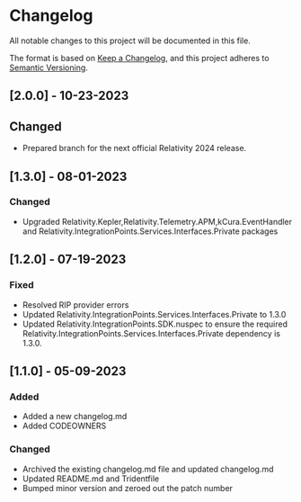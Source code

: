 # Changelog
All notable changes to this project will be documented in this file.

The format is based on [Keep a Changelog](https://keepachangelog.com/en/1.0.0/),
and this project adheres to [Semantic Versioning](https://semver.org/spec/v2.0.0.html).

## [2.0.0]  - 10-23-2023

## Changed
- Prepared branch for the next official Relativity 2024 release.

## [1.3.0] - 08-01-2023

### Changed

- Upgraded Relativity.Kepler,Relativity.Telemetry.APM,kCura.EventHandler and Relativity.IntegrationPoints.Services.Interfaces.Private packages

## [1.2.0] - 07-19-2023

### Fixed

- Resolved RIP provider errors
- Updated Relativity.IntegrationPoints.Services.Interfaces.Private to 1.3.0
- Updated Relativity.IntegrationPoints.SDK.nuspec to ensure the required Relativity.IntegrationPoints.Services.Interfaces.Private dependency is 1.3.0.

## [1.1.0] - 05-09-2023

### Added

- Added a new changelog.md
- Added CODEOWNERS

### Changed

- Archived the existing changelog.md file and updated changelog.md
- Updated README.md and Tridentfile
- Bumped minor version and zeroed out the patch number